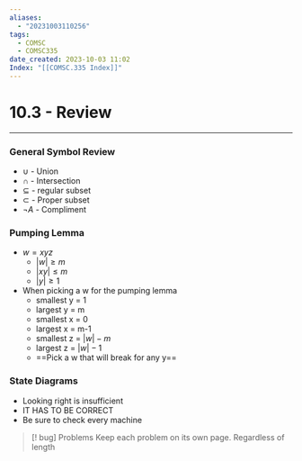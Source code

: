 ```yaml
---
aliases:
  - "20231003110256"
tags:
  - COMSC
  - COMSC335
date_created: 2023-10-03 11:02
Index: "[[COMSC.335 Index]]"
---
```

# 10.3 - Review
---
### General Symbol Review
- $\cup$ - Union
- $\cap$ - Intersection
- $\subseteq$ - regular subset
- $\subset$ - Proper subset
- $\lnot A$ - Compliment
### Pumping Lemma
- $w = xyz$
	- $|w| \geq m$ 
	- $|xy| \leq m$
	- $|y| \geq 1$
- When picking a w for the pumping lemma
	- smallest y = 1
	- largest y = m
	- smallest x = 0
	- largest x = m-1
	- smallest z = $|w| - m$
	- largest z = $|w| - 1$
	- ==Pick a w that will break for any y==
### State Diagrams
- Looking right is insufficient
- IT HAS TO BE CORRECT
- Be sure to check every machine

>[! bug] Problems
>Keep each problem on its own page. Regardless of length



